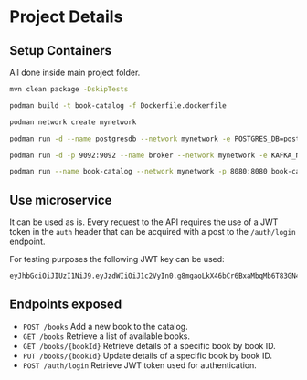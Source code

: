 
# Project Details

## Setup Containers

All done inside main project folder.

```bash
mvn clean package -DskipTests
```

```bash
podman build -t book-catalog -f Dockerfile.dockerfile
```

```bash
podman network create mynetwork
```

```bash
podman run -d --name postgresdb --network mynetwork -e POSTGRES_DB=postgres -e POSTGRES_USER=user -e POSTGRES_PASSWORD=password -p 6432:5432 postgres:17.4-alpine
```

```bash
podman run -d -p 9092:9092 --name broker --network mynetwork -e KAFKA_NODE_ID=1 -e KAFKA_PROCESS_ROLES=broker,controller -e KAFKA_LISTENERS=PLAINTEXT://:9092,CONTROLLER://:9093 -e KAFKA_ADVERTISED_LISTENERS=PLAINTEXT://broker:9092 -e KAFKA_CONTROLLER_LISTENER_NAMES=CONTROLLER -e KAFKA_LISTENER_SECURITY_PROTOCOL_MAP=CONTROLLER:PLAINTEXT,PLAINTEXT:PLAINTEXT -e KAFKA_CONTROLLER_QUORUM_VOTERS=1@localhost:9093 -e KAFKA_OFFSETS_TOPIC_REPLICATION_FACTOR=1 -e KAFKA_TRANSACTION_STATE_LOG_REPLICATION_FACTOR=1 -e KAFKA_TRANSACTION_STATE_LOG_MIN_ISR=1 -e KAFKA_GROUP_INITIAL_REBALANCE_DELAY_MS=0 -e KAFKA_NUM_PARTITIONS=1 apache/kafka:latest
```

```bash
podman run --name book-catalog --network mynetwork -p 8080:8080 book-catalog
```

## Use microservice

It can be used as is. Every request to the API requires the use of a JWT token in the ```auth``` header that can be acquired with a post to the ```/auth/login``` endpoint.

For testing purposes the following JWT key can be used:

```bash
eyJhbGciOiJIUzI1NiJ9.eyJzdWIiOiJ1c2VyIn0.g8mgaoLkX46bCr6BxaMbqMb6T83GN4I6e_t_jWULx94
```

## Endpoints exposed

* ```POST /books``` Add a new book to the catalog.
* ```GET /books``` Retrieve a list of available books.
* ```GET /books/{bookId}``` Retrieve details of a specific book by book ID.
* ```PUT /books/{bookId}``` Update details of a specific book by book ID.
* ```POST /auth/login``` Retrieve JWT token used for authentication.
